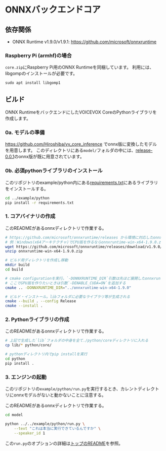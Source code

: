 # ONNXバックエンドコア

## 依存関係

- ONNX Runtime v1.9.0/v1.9.1: https://github.com/microsoft/onnxruntime

### Raspberry Pi (armhf)の場合

`core.zip`にRaspberry Pi用のONNX Runtimeを同梱しています。
利用には、libgompのインストールが必要です。

```shell
sudo apt install libgomp1
```

## ビルド

ONNX RuntimeをバックエンドにしたVOICEVOX CoreのPythonライブラリを作成します。

### 0a. モデルの準備
https://github.com/Hiroshiba/vv_core_inference でonnx版に変換したモデルを用意します。
このディレクトリにある`model/`フォルダの中には、[release-0.0.1](https://github.com/Hiroshiba/vv_core_inference/releases/tag/0.0.1)のonnx版が既に用意されています。

### 0b. 必須pythonライブラリのインストール
このリポジトリのexample/python内にある[requirements.txt](../example/python/requirements.txt)にあるライブラリをインストールする。

```bash
cd ../example/python
pip install -r requirements.txt
```

### 1. コアバイナリの作成
このREADMEがあるonnxディレクトリで作業する。

```bash
# https://github.com/microsoft/onnxruntime/releases から環境に対応したonnxruntimeをダウンロードし展開する。
# 例：Windows(x64アーキテクチャ)でCPU版を作るならonnxruntime-win-x64-1.9.0.zip
wget https://github.com/microsoft/onnxruntime/releases/download/v1.9.0/onnxruntime-win-x64-1.9.0.zip
unzip onnxruntime-win-x64-1.9.0.zip

# ビルド用ディレクトリを作成し移動
mkdir build
cd build

# cmake configurationを実行。`-DONNXRUNTIME_DIR`引数は先ほど展開したonnxruntimeへのパスを指定する
# ここでGPU版を作りたいときは引数`-DENABLE_CUDA=ON`を追加する
cmake .. -DONNXRUNTIME_DIR="../onnxruntime-win-x64-1.9.0"

# ビルド・インストール。libフォルダに必要なライブラリ等が生成される
cmake --build . --config Release
cmake --install .
```

### 2. Pythonライブラリの作成
このREADMEがあるonnxディレクトリで作業する。

```bash
# 上記で生成した`lib`フォルダの中身を全て./python/coreディレクトリに入れる
cp lib/* python/core/

# pythonディレクトリ内でpip installを実行
cd python
pip install .
```

### 3. エンジンの起動
このリポジトリの`example/python/run.py`を実行するとき、カレントディレクトリにonnxモデルがないと動かないことに注意する。

このREADMEがあるonnxディレクトリで作業する。
```bash
cd model

python ../../example/python/run.py \
    --text "これは本当に実行できているんですか" \
    --speaker_id 1
```

この`run.py`のオプションの詳細は[トップのREADME](../README.md)を参照。
